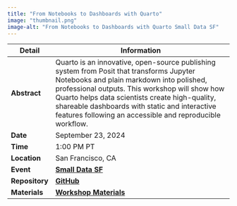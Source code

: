 ```yaml
---
title: "From Notebooks to Dashboards with Quarto"
image: "thumbnail.png"
image-alt: "From Notebooks to Dashboards with Quarto Small Data SF"
---
```



| **Detail**     | **Information**                                                                                      |
|----------------|------------------------------------------------------------------------------------------------------|
| **Abstract**   | Quarto is an innovative, open-source publishing system from Posit that transforms Jupyter Notebooks and plain markdown into polished, professional outputs. This workshop will show how Quarto helps data scientists create high-quality, shareable dashboards with static and interactive features following an accessible and reproducible workflow.                   |
| **Date**       | September 23, 2024                                                                                  |
| **Time**       | 1:00 PM PT                                                                                          |
| **Location**   | San Francisco, CA                                                                                   |
| **Event**      | [**Small Data SF**](https://www.smalldatasf.com/2024/)                                            |
| **Repository** | [**GitHub**](https://github.com/posit-dev/smalldatasf-quarto-workshop)                            |
| **Materials**  | [**Workshop Materials**](https://pos.it/smalldatasf-quarto-workshop)                             |
